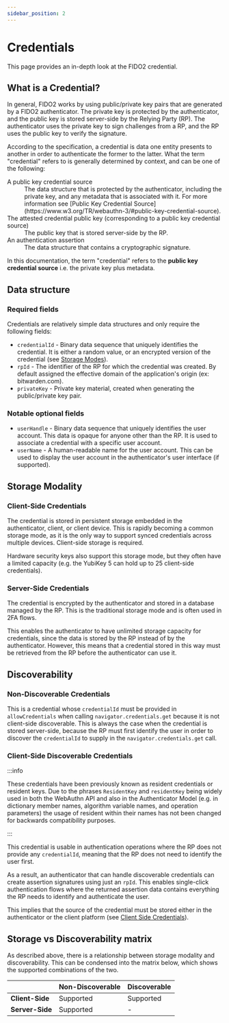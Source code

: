 ```yaml
---
sidebar_position: 2
---
```


# Credentials

This page provides an in-depth look at the FIDO2 credential.

## What is a Credential?

In general, FIDO2 works by using public/private key pairs that are generated by a FIDO2
authenticator. The private key is protected by the authenticator, and the public key is stored
server-side by the Relying Party (RP). The authenticator uses the private key to sign challenges
from a RP, and the RP uses the public key to verify the signature.

According to the specification, a credential is data one entity presents to another in order to
authenticate the former to the latter. What the term "credential" refers to is generally determined
by context, and can be one of the following:

<dl>
  <dt>A public key credential source</dt>
  <dd>The data structure that is protected by the authenticator,
   including the private key, and any metadata that is associated with it. For more information see
   [Public Key Credential Source](https://www.w3.org/TR/webauthn-3/#public-key-credential-source).</dd>

  <dt>The attested credential public key (corresponding to a public key credential source)</dt>
  <dd>The public key that is stored server-side by the RP.</dd>

   <dt>An authentication assertion</dt>
  <dd>The data structure that contains a cryptographic signature.</dd>
</dl>

In this documentation, the term "credential" refers to the **public key credential source** i.e. the
private key plus metadata.

## Data structure

### Required fields

Credentials are relatively simple data structures and only require the following fields:

- `credentialId` - Binary data sequence that uniquely identifies the credential. It is either a
  random value, or an encrypted version of the credential (see [Storage Modes](#storage-modality)).
- `rpId` - The identifier of the RP for which the credential was created. By default assigned the
  effective domain of the application's origin (ex: bitwarden.com).
- `privateKey` - Private key material, created when generating the public/private key pair.

### Notable optional fields

- `userHandle` - Binary data sequence that uniquely identifies the user account. This data is opaque
  for anyone other than the RP. It is used to associate a credential with a specific user account.
- `userName` - A human-readable name for the user account. This can be used to display the user
  account in the authenticator's user interface (if supported).

## Storage Modality

### Client-Side Credentials

The credential is stored in persistent storage embedded in the authenticator, client, or client
device. This is rapidly becoming a common storage mode, as it is the only way to support synced
credentials across multiple devices. Client-side storage is required.

Hardware security keys also support this storage mode, but they often have a limited capacity (e.g.
the YubiKey 5 can hold up to 25 client-side credentials).

### Server-Side Credentials

The credential is encrypted by the authenticator and stored in a database managed by the RP. This is
the traditional storage mode and is often used in 2FA flows.

This enables the authenticator to have unlimited storage capacity for credentials, since the data is
stored by the RP instead of by the authenticator. However, this means that a credential stored in
this way must be retrieved from the RP before the authenticator can use it.

## Discoverability

### Non-Discoverable Credentials

This is a credential whose `credentialId` must be provided in `allowCredentials` when calling
`navigator.credentials.get` because it is not client-side discoverable. This is always the case when
the credential is stored server-side, because the RP must first identify the user in order to
discover the `credentialId` to supply in the `navigator.credentials.get` call.

### Client-Side Discoverable Credentials

:::info

These credentials have been previously known as resident credentials or resident keys. Due to the
phrases `ResidentKey` and `residentKey` being widely used in both the WebAuthn API and also in the
Authenticator Model (e.g. in dictionary member names, algorithm variable names, and operation
parameters) the usage of resident within their names has not been changed for backwards
compatibility purposes.

:::

This credential is usable in authentication operations where the RP does not provide any
`credentialId`, meaning that the RP does not need to identify the user first.

As a result, an authenticator that can handle discoverable credentials can create assertion
signatures using just an `rpId`. This enables single-click authentication flows where the returned
assertion data contains everything the RP needs to identify and authenticate the user.

This implies that the source of the credential must be stored either in the authenticator or the
client platform (see [Client Side Credentials](#client-side-credentials)).

## Storage vs Discoverability matrix

As described above, there is a relationship between storage modality and discoverability. This can
be condensed into the matrix below, which shows the supported combinations of the two.

|                 | Non-Discoverable | Discoverable |
| --------------- | ---------------- | ------------ |
| **Client-Side** | Supported        | Supported    |
| **Server-Side** | Supported        | -            |
